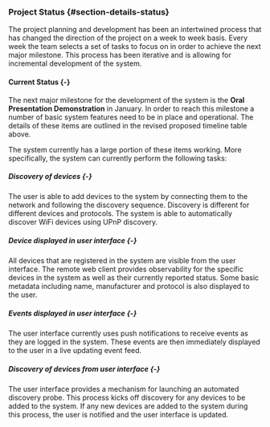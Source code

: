 ### Project Status {#section-details-status}

The project planning and development has been an intertwined process that has changed the
direction of the project on a week to week basis. Every week the team selects a set of tasks
to focus on in order to achieve the next major milestone. This process has been iterative and
is allowing for incremental development of the system.

#### Current Status {-}

The next major milestone for the development of the system is the
**Oral Presentation Demonstration** in January. In order to reach this milestone a number of basic
system features need to be in place and operational. The details of these items are outlined
in the revised proposed timeline table above.

The system currently has a large portion of these items working. More specifically, the system
can currently perform the following tasks:

##### Discovery of devices {-}

The user is able to add devices to the system by connecting them to the network and following
the discovery sequence. Discovery is different for different devices and protocols. The system
is able to automatically discover WiFi devices using UPnP discovery.

##### Device displayed in user interface {-}

All devices that are registered in the system are visible from the user interface. The remote
web client provides observability for the specific devices in the system as well as their
currently reported status. Some basic metadata including name, manufacturer and protocol is
also displayed to the user.

##### Events displayed in user interface {-}

The user interface currently uses push notifications to receive events as they are logged in
the system. These events are then immediately displayed to the user in a live updating
event feed.

##### Discovery of devices from user interface {-}

The user interface provides a mechanism for launching an automated discovery probe. This
process kicks off discovery for any devices to be added to the system. If any new devices are
added to the system during this process, the user is notified and the user interface is updated.





